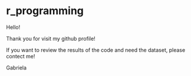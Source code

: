 # r_programming

Hello!

Thank you for visit my github profile!

If you want to review the results of the code and need the dataset, please contect me!


Gabriela 
